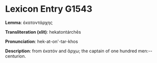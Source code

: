 # Lexicon Entry G1543

**Lemma**: ἑκατοντάρχης

**Transliteration (xlit)**: hekatontárchēs

**Pronunciation**: hek-at-on'-tar-khos

**Description**:
from ἑκατόν and ἄρχω; the captain of one hundred men:--centurion.
